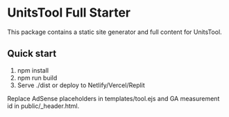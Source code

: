 # UnitsTool Full Starter

This package contains a static site generator and full content for UnitsTool.

## Quick start

1. npm install
2. npm run build
3. Serve ./dist or deploy to Netlify/Vercel/Replit

Replace AdSense placeholders in templates/tool.ejs and GA measurement id in public/_header.html.
